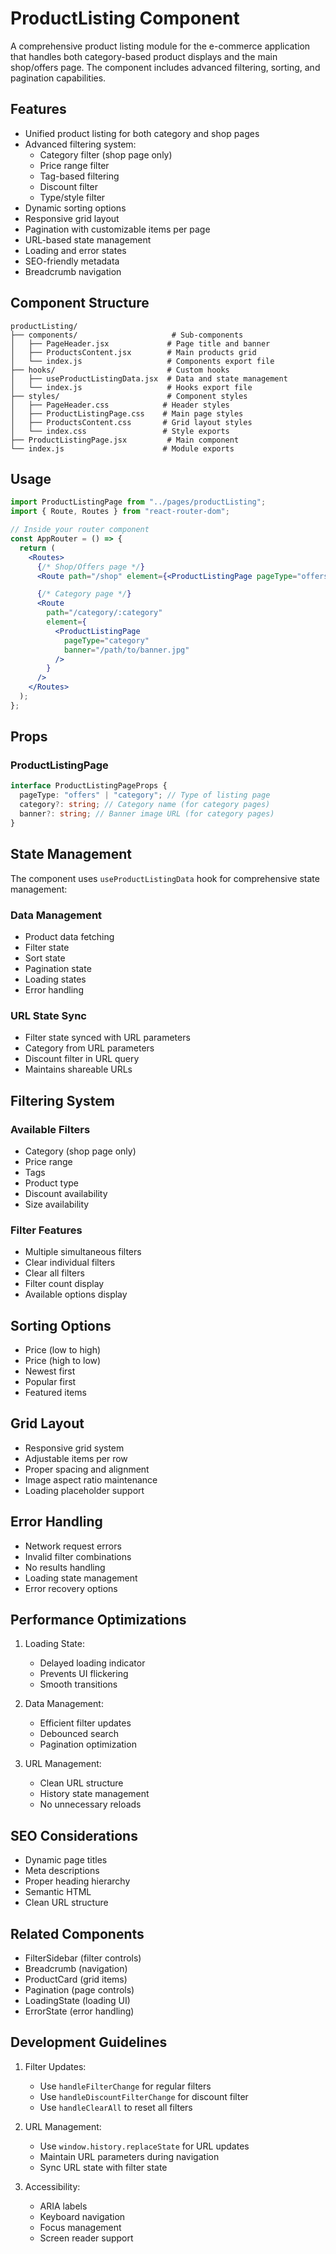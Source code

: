 # ProductListing Component

A comprehensive product listing module for the e-commerce application that handles both category-based product displays and the main shop/offers page. The component includes advanced filtering, sorting, and pagination capabilities.

## Features

- Unified product listing for both category and shop pages
- Advanced filtering system:
  - Category filter (shop page only)
  - Price range filter
  - Tag-based filtering
  - Discount filter
  - Type/style filter
- Dynamic sorting options
- Responsive grid layout
- Pagination with customizable items per page
- URL-based state management
- Loading and error states
- SEO-friendly metadata
- Breadcrumb navigation

## Component Structure

```
productListing/
├── components/                     # Sub-components
│   ├── PageHeader.jsx             # Page title and banner
│   ├── ProductsContent.jsx        # Main products grid
│   └── index.js                   # Components export file
├── hooks/                         # Custom hooks
│   ├── useProductListingData.jsx  # Data and state management
│   └── index.js                   # Hooks export file
├── styles/                        # Component styles
│   ├── PageHeader.css            # Header styles
│   ├── ProductListingPage.css    # Main page styles
│   ├── ProductsContent.css       # Grid layout styles
│   └── index.css                 # Style exports
├── ProductListingPage.jsx         # Main component
└── index.js                      # Module exports
```

## Usage

```jsx
import ProductListingPage from "../pages/productListing";
import { Route, Routes } from "react-router-dom";

// Inside your router component
const AppRouter = () => {
  return (
    <Routes>
      {/* Shop/Offers page */}
      <Route path="/shop" element={<ProductListingPage pageType="offers" />} />

      {/* Category page */}
      <Route
        path="/category/:category"
        element={
          <ProductListingPage
            pageType="category"
            banner="/path/to/banner.jpg"
          />
        }
      />
    </Routes>
  );
};
```

## Props

### ProductListingPage

```typescript
interface ProductListingPageProps {
  pageType: "offers" | "category"; // Type of listing page
  category?: string; // Category name (for category pages)
  banner?: string; // Banner image URL (for category pages)
}
```

## State Management

The component uses `useProductListingData` hook for comprehensive state management:

### Data Management

- Product data fetching
- Filter state
- Sort state
- Pagination state
- Loading states
- Error handling

### URL State Sync

- Filter state synced with URL parameters
- Category from URL parameters
- Discount filter in URL query
- Maintains shareable URLs

## Filtering System

### Available Filters

- Category (shop page only)
- Price range
- Tags
- Product type
- Discount availability
- Size availability

### Filter Features

- Multiple simultaneous filters
- Clear individual filters
- Clear all filters
- Filter count display
- Available options display

## Sorting Options

- Price (low to high)
- Price (high to low)
- Newest first
- Popular first
- Featured items

## Grid Layout

- Responsive grid system
- Adjustable items per row
- Proper spacing and alignment
- Image aspect ratio maintenance
- Loading placeholder support

## Error Handling

- Network request errors
- Invalid filter combinations
- No results handling
- Loading state management
- Error recovery options

## Performance Optimizations

1. Loading State:

   - Delayed loading indicator
   - Prevents UI flickering
   - Smooth transitions

2. Data Management:

   - Efficient filter updates
   - Debounced search
   - Pagination optimization

3. URL Management:
   - Clean URL structure
   - History state management
   - No unnecessary reloads

## SEO Considerations

- Dynamic page titles
- Meta descriptions
- Proper heading hierarchy
- Semantic HTML
- Clean URL structure

## Related Components

- FilterSidebar (filter controls)
- Breadcrumb (navigation)
- ProductCard (grid items)
- Pagination (page controls)
- LoadingState (loading UI)
- ErrorState (error handling)

## Development Guidelines

1. Filter Updates:

   - Use `handleFilterChange` for regular filters
   - Use `handleDiscountFilterChange` for discount filter
   - Use `handleClearAll` to reset all filters

2. URL Management:

   - Use `window.history.replaceState` for URL updates
   - Maintain URL parameters during navigation
   - Sync URL state with filter state

3. Accessibility:
   - ARIA labels
   - Keyboard navigation
   - Focus management
   - Screen reader support
